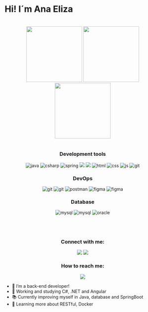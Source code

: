 <div >  <h1> Hi! I´m Ana Eliza <h1>
</div>
<div align = "center">
 
<img height="180em"  src = "https://github-readme-stats.vercel.app/api?username=anaeliza12&show_icons=true&theme=radical" />
<img  height="180em"  src = "https://github-readme-stats.vercel.app/api/top-langs/?username=anaeliza12&layout=compact&theme=radical" />
<img  height="180em"  src = "https://starchart.cc/anaeliza12/springCursoUdemy.svg" />

</div>

<br>

<div align="center"> 
<h3 align="center">Development tools </h3>

 <a target="_blank" rel="noreferrer"> <img src="https://img.shields.io/badge/Java-ED8B00?style=for-the-badge&logo=openjdk&logoColor=white" alt="java" /> </a> 
 <a target="_blank" rel="noreferrer"> <img src="https://img.shields.io/badge/C%23-239120?style=for-the-badge&logo=c-sharp&logoColor=white" alt="csharp" /> </a>
 <a  target="_blank" rel="noreferrer"> <img src="https://img.shields.io/badge/Spring-6DB33F?style=for-the-badge&logo=spring&logoColor=white" alt="spring"/> </a>
 <a  target="_blank" rel="noreferrer"> <img src="https://img.shields.io/badge/.NET-5C2D91?style=for-the-badge&logo=.net&logoColor=white" /> </a>
 <a  target="_blank" rel="noreferrer"> <img src="https://img.shields.io/badge/json%20web%20tokens-323330?style=for-the-badge&logo=json-web-tokens&logoColor=pink" /> </a>
 <a  target="_blank" rel="noreferrer"> <img src="https://img.shields.io/badge/HTML5-E34F26?style=for-the-badge&logo=html5&logoColor=white" alt="html"/> </a>
 <a  target="_blank" rel="noreferrer"> <img src="https://img.shields.io/badge/CSS3-1572B6?style=for-the-badge&logo=css3&logoColor=white" alt="css"/> </a>
 <a  target="_blank" rel="noreferrer"> <img src="https://img.shields.io/badge/JavaScript-323330?style=for-the-badge&logo=javascript&logoColor=F7DF1E" alt="js" /> </a>
 <a target="_blank" rel="noreferrer"> <img src="https://img.shields.io/badge/Angular-DD0031?style=for-the-badge&logo=angular&logoColor=white" alt="git" /> </a>  



<h3 align="center">DevOps</h3>

<img src="https://img.shields.io/badge/Git-323330?style=for-the-badge&logo=Git" alt="git" />  
 <a  target="_blank" rel="noreferrer"> <img src="https://img.shields.io/badge/GitLab-330F63?style=for-the-badge&logo=gitlab" alt="git" /> </a>  
 <a target="_blank" rel="noreferrer"> <img src="https://img.shields.io/badge/Postman-E34F26?style=for-the-badge&logo=Postman&logoColor=white" alt="postman"/> </a> 
 <a  target="_blank" rel="noreferrer"> <img src="https://img.shields.io/badge/Jenkins-335061?style=for-the-badge&logo=Jenkins&logoColor=white" alt="figma"/> </a>
 <a  target="_blank" rel="noreferrer"> <img src="https://img.shields.io/badge/Docker-0094f0?style=for-the-badge&logo=Docker&logoColor=white" alt="figma"/> </a>




<h3 align="center">Database</h3>
 <a target="_blank" rel="noreferrer"> <img src="https://img.shields.io/badge/MySQL-005C84?style=for-the-badge&logo=mysql&logoColor=white" alt="mysql" /> </a>
 <a target="_blank" rel="noreferrer"> <img src="https://img.shields.io/badge/MongoDB-4EA94B?style=for-the-badge&logo=mongodb&logoColor=white" alt="mysql"/> </a>
 <a target="_blank" rel="noreferrer"> <img src="https://img.shields.io/badge/Oracle-F80000?style=for-the-badge&logo=Oracle&logoColor=white" alt="oracle"/> </a>

</div>



  ##

<br>


 ##


  




<div align="center"> 
<h3 align="center">Connect with me:</h3>

  <a  href="https://www.instagram.com/anaelizzz" target="_blank"><img src="https://img.shields.io/badge/-Instagram-%23E4405F?style=for-the-badge&logo=instagram&logoColor=white" target="_blank"></a>
  <a href="https://www.linkedin.com/in/ana-eliza-perobelli/" target="_blank"><img src="https://img.shields.io/badge/-LinkedIn-%230077B5?style=for-the-badge&logo=linkedin&logoColor=white" target="_blank"></a> 
  
 <h3 align="center">How to reach me:</h3>
  <a href = "mailto:perobellianaeliza@gmail.com"><img src="https://img.shields.io/badge/-Gmail-%23333?style=for-the-badge&logo=gmail&logoColor=white" target="_blank"></a>
</div>




- 🔭 I’m a back-end developer!
- 💼 Working and studying C#, .NET and Angular
- 📚 Currently improving myself in Java, database and SpringBoot
- 🌱 Learning more about RESTful, Docker
  
